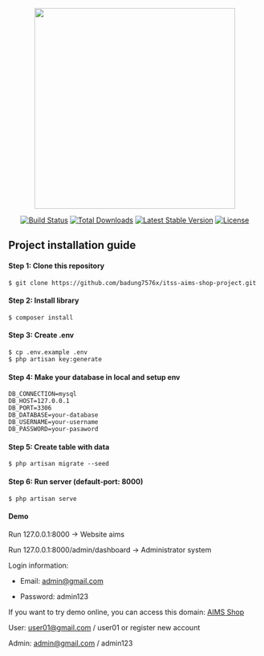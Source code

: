 <p align="center"><a href="https://laravel.com" target="_blank"><img src="https://raw.githubusercontent.com/laravel/art/master/logo-lockup/5%20SVG/2%20CMYK/1%20Full%20Color/laravel-logolockup-cmyk-red.svg" width="400"></a></p>

<p align="center">
<a href="https://travis-ci.org/laravel/framework"><img src="https://travis-ci.org/laravel/framework.svg" alt="Build Status"></a>
<a href="https://packagist.org/packages/laravel/framework"><img src="https://poser.pugx.org/laravel/framework/d/total.svg" alt="Total Downloads"></a>
<a href="https://packagist.org/packages/laravel/framework"><img src="https://poser.pugx.org/laravel/framework/v/stable.svg" alt="Latest Stable Version"></a>
<a href="https://packagist.org/packages/laravel/framework"><img src="https://poser.pugx.org/laravel/framework/license.svg" alt="License"></a>
</p>


## Project installation guide
#### Step 1: Clone this repository

```
$ git clone https://github.com/badung7576x/itss-aims-shop-project.git
```

#### Step 2: Install library 

```
$ composer install 
```

#### Step 3: Create .env 

```
$ cp .env.example .env
$ php artisan key:generate 
```

#### Step 4: Make your database in local and setup env

```
DB_CONNECTION=mysql
DB_HOST=127.0.0.1
DB_PORT=3306
DB_DATABASE=your-database
DB_USERNAME=your-username
DB_PASSWORD=your-pasaword
```

#### Step 5: Create table with data
```
$ php artisan migrate --seed
```
#### Step 6: Run server (default-port: 8000)

```
$ php artisan serve 
```

#### Demo 

Run 127.0.0.1:8000 -> Website aims

Run 127.0.0.1:8000/admin/dashboard -> Administrator system

Login information: 

- Email: admin@gmail.com

- Password: admin123


If you want to try demo online, you can access this domain: [AIMS Shop](https://itss-aims-shop.herokuapp.com/)

User: user01@gmail.com / user01 or register new account

Admin: admin@gmail.com / admin123 
